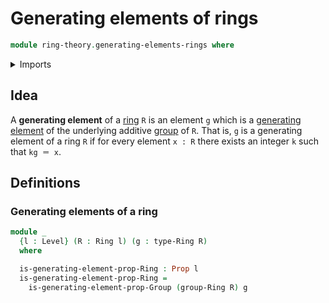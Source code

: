 # Generating elements of rings

```agda
module ring-theory.generating-elements-rings where
```

<details><summary>Imports</summary>

```agda
open import foundation.dependent-products-propositions
open import foundation.propositions
open import foundation.universe-levels

open import group-theory.generating-elements-groups

open import ring-theory.rings
```

</details>

## Idea

A **generating element** of a [ring](ring-theory.rings.md) `R` is an element `g`
which is a [generating element](group-theory.generating-elements-groups.md) of
the underlying additive [group](group-theory.groups.md) of `R`. That is, `g` is
a generating element of a ring `R` if for every element `x : R` there exists an
integer `k` such that `kg ＝ x`.

## Definitions

### Generating elements of a ring

```agda
module _
  {l : Level} (R : Ring l) (g : type-Ring R)
  where

  is-generating-element-prop-Ring : Prop l
  is-generating-element-prop-Ring =
    is-generating-element-prop-Group (group-Ring R) g
```
